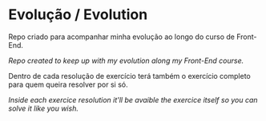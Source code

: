 # Evolução / Evolution

Repo criado para acompanhar minha evolução ao longo do curso de Front-End.  

*Repo created to keep up with my evolution along my Front-End course.*

Dentro de cada resolução de exercício terá também o exercício completo para quem queira resolver por si só.  

*Inside each exercice resolution it'll be avaible the exercice itself so you can solve it like you wish.*
